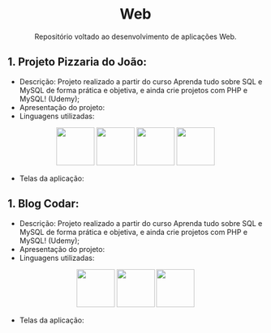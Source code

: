 <h1 align = "center">Web</h1>

<p align = "center">Repositório voltado ao desenvolvimento de aplicações Web.</p>

## 1. Projeto Pizzaria do João:

* Descrição: Projeto realizado a partir do curso Aprenda tudo sobre SQL e MySQL de forma prática e objetiva, e ainda crie projetos com PHP e MySQL! (Udemy);
* Apresentação do projeto: 
* Linguagens utilizadas:
<div align = "center">
  <img src="https://cdn.jsdelivr.net/gh/devicons/devicon@latest/icons/mysql/mysql-original.svg" height = "75px"/>
  <img src="https://cdn.jsdelivr.net/gh/devicons/devicon@latest/icons/php/php-original.svg" height = "75px"/>
  <img src="https://cdn.jsdelivr.net/gh/devicons/devicon@latest/icons/html5/html5-plain-wordmark.svg" height = "75px"/>
  <img src="https://cdn.jsdelivr.net/gh/devicons/devicon@latest/icons/css3/css3-plain-wordmark.svg" height = "75px"/>
</div>

* Telas da aplicação:

## 1. Blog Codar:

* Descrição: Projeto realizado a partir do curso Aprenda tudo sobre SQL e MySQL de forma prática e objetiva, e ainda crie projetos com PHP e MySQL! (Udemy);
* Apresentação do projeto: 
* Linguagens utilizadas:
<div align = "center">
  <img src="https://cdn.jsdelivr.net/gh/devicons/devicon@latest/icons/php/php-original.svg" height = "75px"/>
  <img src="https://cdn.jsdelivr.net/gh/devicons/devicon@latest/icons/html5/html5-plain-wordmark.svg" height = "75px"/>
  <img src="https://cdn.jsdelivr.net/gh/devicons/devicon@latest/icons/css3/css3-plain-wordmark.svg" height = "75px"/>
</div>

* Telas da aplicação:
